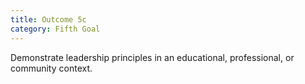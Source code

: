 ```yaml
---
title: Outcome 5c
category: Fifth Goal
---
```

Demonstrate leadership principles in an educational, professional, or community context.
